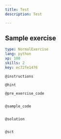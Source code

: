 ```yaml
---
title: Test
description: Test

---
```

## Sample exercise

```yaml
type: NormalExercise
lang: python
xp: 100
skills: 2
key: ec72fe1476
```


`@instructions`

`@hint`

`@pre_exercise_code`
```{python}

```

`@sample_code`
```{python}

```

`@solution`
```{python}

```

`@sct`
```{python}

```
